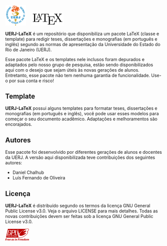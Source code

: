 <img src="logo/logo_uerj.png" width="13%"> &nbsp; &nbsp; <img src="logo/LaTeX_logo.png" width="20%"> 

**UERJ-LaTeX** é um repositório que disponibiliza um pacote LaTeX (classe e template) para redigir teses, dissertações e monografias (em português e inglês) segundo as normas de apresentação da Universidade do Estado do Rio de Janeiro (UERJ).

Esse pacote LaTeX e os templates nele inclusos foram depurados e adaptados pelo nosso grupo de pesquisa, estão sendo disponibilizados aqui com o desejo que sejam úteis às novas gerações de alunos. Entretanto, esse pacote não tem nenhuma garantia de funcionalidade. Use-o por sua conta e risco!

## Template

**UERJ-LaTeX** possui alguns templates para formatar teses, dissertações e monografias (em português e inglês), você pode usar esses modelos para começar o seu documento acadêmico. Adaptações e melhoramentos são encorajados.

## Autores
Esse pacote foi desenvolvido por diferentes gerações de alunos e docentes da UERJ. A versão aqui disponibilizada teve contribuições dos seguintes autores:
- Daniel Chalhub
- Luís Fernando de Oliveira

## Licença

**UERJ-LaTeX** é distribuído segundo os termos da licença GNU General Public License v3.0. Veja o arquivo LICENSE para mais detalhes. Todas as novas contribuições devem ser feitas sob a licença GNU General Public License v3.0.

<img src="logo/GPLv3_Logo.png" width="15%">
